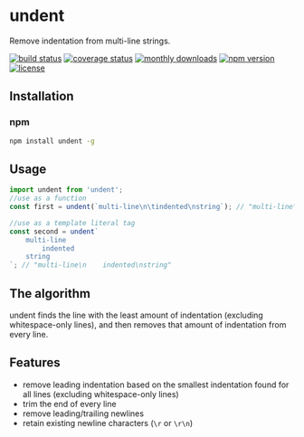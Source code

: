 # undent
Remove indentation from multi-line strings.

[![build status](https://img.shields.io/github/workflow/status/twitchbronbron/undent/build.svg?logo=github)](https://github.com/twitchbronbron/undent/actions?query=workflow%3Abuild)
[![coverage status](https://img.shields.io/coveralls/github/twitchbronbron/undent?logo=coveralls)](https://coveralls.io/github/twitchbronbron/undent?branch=master)
[![monthly downloads](https://img.shields.io/npm/dm/undent.svg?sanitize=true&logo=npm&logoColor=)](https://npmcharts.com/compare/undent?minimal=true)
[![npm version](https://img.shields.io/npm/v/undent.svg?logo=npm)](https://www.npmjs.com/package/undent)
[![license](https://img.shields.io/npm/l/undent.svg)](LICENSE)


## Installation

### npm

```bash
npm install undent -g
```

## Usage
```javascript
import undent from 'undent';
//use as a function
const first = undent(`multi-line\n\tindented\nstring`); // "multi-line\n\t\nstring"

//use as a template literal tag
const second = undent`
    multi-line
        indented
    string
`; // "multi-line\n    indented\nstring"
```

## The algorithm
undent finds the line with the least amount of indentation (excluding whitespace-only lines), and then removes that amount of indentation from every line.

## Features
 - remove leading indentation based on the smallest indentation found for all lines (excluding whitespace-only lines)
 - trim the end of every line
 - remove leading/trailing newlines
 - retain existing newline characters (`\r` or `\r\n`)
